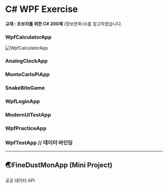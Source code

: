 # C# WPF Exercise

__교재 : 초보자를 위한 C# 200제__ (정보문화사)를 참고하였습니다.</br>

### WpfCalculatorApp
![WpfCalculatorApp](images/HelloWpfApp.JPG)  
### AnalogClockApp
### MonteCarloPiApp
### SnakeBiteGame

### WpfLoginApp
### ModernUITestApp
### WpfPracticeApp
### WpfTestApp // 데이터 바인딩
------------------------
## 🌏FineDustMonApp (Mini Project)
공공 데이터 API
